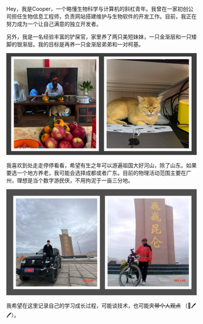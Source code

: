 Hey，我是Cooper，一个略懂生物科学与计算机的斜杠青年。我曾在一家初创公司担任生物信息工程师，负责网站搭建维护与生物软件的开发工作。目前，我正在努力成为一个让自己满意的独立开发者。

另外，我是一名经验丰富的铲屎官，家里养了两只美短妹妹，一只金渐层和一只矮脚的银渐层。我的目标是再养一只金渐层弟弟和一对柯基。

![image-20240427222515007](../../img/image-20240427222515007.png)

我喜欢到处走走停停看看，希望有生之年可以游遍祖国大好河山，除了山东。如果要选一个地方养老，我可能会选择成都或者广东。目前的物理活动范围主要在广州，理想是当个数字游~~民~~侠，不用拘泥于一亩三分地。

![image-20240427221309269](../../img/image-20240427221309269.png)

我希望在这里记录自己的学习成长过程，可能谈技术，也可能~~夹带个人观点~~ （🦐🖊️🖊️）。

